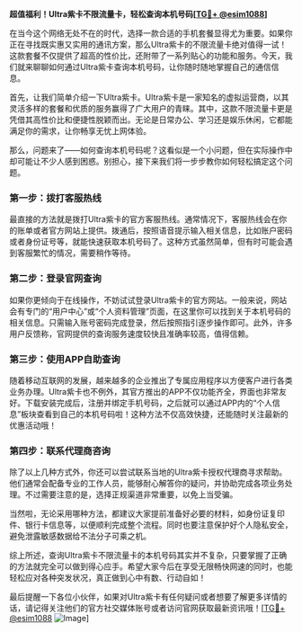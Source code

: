 **超值福利！Ultra紫卡不限流量卡，轻松查询本机号码[[TG💪+ @esim1088](https://t.me/s/esim1088)]**

在当今这个网络无处不在的时代，选择一款合适的手机套餐显得尤为重要。如果你正在寻找既实惠又实用的通讯方案，那么Ultra紫卡的不限流量卡绝对值得一试！这款套餐不仅提供了超高的性价比，还附带了一系列贴心的功能和服务。今天，我们就来聊聊如何通过Ultra紫卡查询本机号码，让你随时随地掌握自己的通信信息。

首先，让我们简单介绍一下Ultra紫卡。Ultra紫卡是一家知名的虚拟运营商，以其灵活多样的套餐和优质的服务赢得了广大用户的青睐。其中，这款不限流量卡更是凭借其高性价比和便捷性脱颖而出。无论是日常办公、学习还是娱乐休闲，它都能满足你的需求，让你畅享无忧上网体验。

那么，问题来了——如何查询本机号码呢？这看似是一个小问题，但在实际操作中却可能让不少人感到困惑。别担心，接下来我们将一步步教你如何轻松搞定这个问题。

### **第一步：拨打客服热线**
最直接的方法就是拨打Ultra紫卡的官方客服热线。通常情况下，客服热线会在你的账单或者官方网站上提供。拨通后，按照语音提示输入相关信息，比如账户密码或者身份证号等，就能快速获取本机号码了。这种方式虽然简单，但有时可能会遇到客服繁忙的情况，需要稍作等待。

### **第二步：登录官网查询**
如果你更倾向于在线操作，不妨试试登录Ultra紫卡的官方网站。一般来说，网站会有专门的“用户中心”或“个人资料管理”页面，在这里你可以找到关于本机号码的相关信息。只需输入账号密码完成登录，然后按照指引逐步操作即可。此外，许多用户反馈称，官网提供的查询服务速度较快且准确率较高，值得信赖。

### **第三步：使用APP自助查询**
随着移动互联网的发展，越来越多的企业推出了专属应用程序以方便客户进行各类业务办理。Ultra紫卡也不例外，其官方推出的APP不仅功能齐全，界面也非常友好。下载安装完成后，注册并绑定手机号码，之后就可以通过APP内的“个人信息”板块查看到自己的本机号码啦！这种方法不仅高效快捷，还能随时关注最新的优惠活动哦！

### **第四步：联系代理商咨询**
除了以上几种方式外，你还可以尝试联系当地的Ultra紫卡授权代理商寻求帮助。他们通常会配备专业的工作人员，能够耐心解答你的疑问，并协助完成各项业务处理。不过需要注意的是，选择正规渠道非常重要，以免上当受骗。

当然啦，无论采用哪种方法，都建议大家提前准备好必要的材料，如身份证复印件、银行卡信息等，以便顺利完成整个流程。同时也要注意保护好个人隐私安全，避免泄露敏感数据给不法分子可乘之机。

综上所述，查询Ultra紫卡不限流量卡的本机号码其实并不复杂，只要掌握了正确的方法就完全可以做到得心应手。希望大家今后在享受无限畅快网速的同时，也能轻松应对各种突发状况，真正做到心中有数、行动自如！

最后提醒一下各位小伙伴，如果对Ultra紫卡有任何疑问或者想要了解更多详情的话，请记得关注他们的官方社交媒体账号或者访问官网获取最新资讯哦！[[TG💪+ @esim1088](https://t.me/s/esim1088) ![Image](https://i.postimg.cc/4NQfJmqS/Snipaste-2025-05-13-00-14-12.png)]
